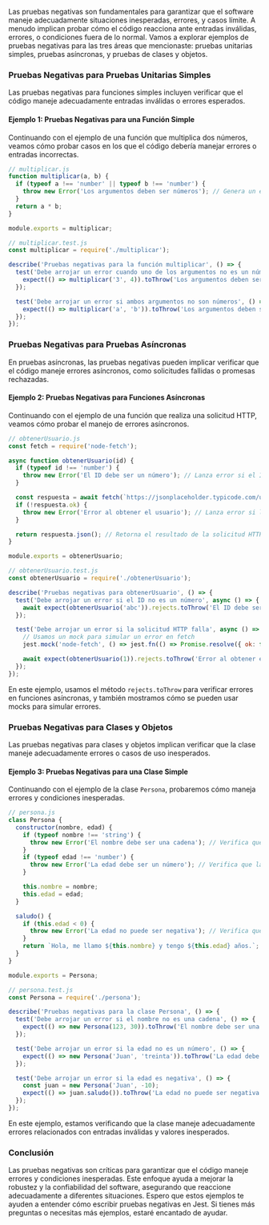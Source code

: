 Las pruebas negativas son fundamentales para garantizar que el software maneje adecuadamente situaciones inesperadas, errores, y casos límite. A menudo implican probar cómo el código reacciona ante entradas inválidas, errores, o condiciones fuera de lo normal. Vamos a explorar ejemplos de pruebas negativas para las tres áreas que mencionaste: pruebas unitarias simples, pruebas asíncronas, y pruebas de clases y objetos.

### Pruebas Negativas para Pruebas Unitarias Simples
Las pruebas negativas para funciones simples incluyen verificar que el código maneje adecuadamente entradas inválidas o errores esperados.

#### Ejemplo 1: Pruebas Negativas para una Función Simple
Continuando con el ejemplo de una función que multiplica dos números, veamos cómo probar casos en los que el código debería manejar errores o entradas incorrectas.

```javascript
// multiplicar.js
function multiplicar(a, b) {
  if (typeof a !== 'number' || typeof b !== 'number') {
    throw new Error('Los argumentos deben ser números'); // Genera un error si las entradas no son números
  }
  return a * b;
}

module.exports = multiplicar;
```

```javascript
// multiplicar.test.js
const multiplicar = require('./multiplicar');

describe('Pruebas negativas para la función multiplicar', () => {
  test('Debe arrojar un error cuando uno de los argumentos no es un número', () => {
    expect(() => multiplicar('3', 4)).toThrow('Los argumentos deben ser números'); // Esperamos un error
  });

  test('Debe arrojar un error si ambos argumentos no son números', () => {
    expect(() => multiplicar('a', 'b')).toThrow('Los argumentos deben ser números'); // También esperamos un error
  });
});
```

### Pruebas Negativas para Pruebas Asíncronas
En pruebas asíncronas, las pruebas negativas pueden implicar verificar que el código maneje errores asíncronos, como solicitudes fallidas o promesas rechazadas.

#### Ejemplo 2: Pruebas Negativas para Funciones Asíncronas
Continuando con el ejemplo de una función que realiza una solicitud HTTP, veamos cómo probar el manejo de errores asíncronos.

```javascript
// obtenerUsuario.js
const fetch = require('node-fetch');

async function obtenerUsuario(id) {
  if (typeof id !== 'number') {
    throw new Error('El ID debe ser un número'); // Lanza error si el ID no es número
  }

  const respuesta = await fetch(`https://jsonplaceholder.typicode.com/users/${id}`);
  if (!respuesta.ok) {
    throw new Error('Error al obtener el usuario'); // Lanza error si la respuesta no es correcta
  }

  return respuesta.json(); // Retorna el resultado de la solicitud HTTP
}

module.exports = obtenerUsuario;
```

```javascript
// obtenerUsuario.test.js
const obtenerUsuario = require('./obtenerUsuario');

describe('Pruebas negativas para obtenerUsuario', () => {
  test('Debe arrojar un error si el ID no es un número', async () => {
    await expect(obtenerUsuario('abc')).rejects.toThrow('El ID debe ser un número'); // Esperamos error
  });

  test('Debe arrojar un error si la solicitud HTTP falla', async () => {
    // Usamos un mock para simular un error en fetch
    jest.mock('node-fetch', () => jest.fn(() => Promise.resolve({ ok: false })));

    await expect(obtenerUsuario(1)).rejects.toThrow('Error al obtener el usuario'); // Verificamos el error
  });
});
```

En este ejemplo, usamos el método `rejects.toThrow` para verificar errores en funciones asíncronas, y también mostramos cómo se pueden usar mocks para simular errores.

### Pruebas Negativas para Clases y Objetos
Las pruebas negativas para clases y objetos implican verificar que la clase maneje adecuadamente errores o casos de uso inesperados.

#### Ejemplo 3: Pruebas Negativas para una Clase Simple
Continuando con el ejemplo de la clase `Persona`, probaremos cómo maneja errores y condiciones inesperadas.

```javascript
// persona.js
class Persona {
  constructor(nombre, edad) {
    if (typeof nombre !== 'string') {
      throw new Error('El nombre debe ser una cadena'); // Verifica que el nombre sea una cadena
    }
    if (typeof edad !== 'number') {
      throw new Error('La edad debe ser un número'); // Verifica que la edad sea un número
    }

    this.nombre = nombre;
    this.edad = edad;
  }

  saludo() {
    if (this.edad < 0) {
      throw new Error('La edad no puede ser negativa'); // Verifica que la edad no sea negativa
    }
    return `Hola, me llamo ${this.nombre} y tengo ${this.edad} años.`;
  }
}

module.exports = Persona;
```

```javascript
// persona.test.js
const Persona = require('./persona');

describe('Pruebas negativas para la clase Persona', () => {
  test('Debe arrojar un error si el nombre no es una cadena', () => {
    expect(() => new Persona(123, 30)).toThrow('El nombre debe ser una cadena'); // Verificamos el error
  });

  test('Debe arrojar un error si la edad no es un número', () => {
    expect(() => new Persona('Juan', 'treinta')).toThrow('La edad debe ser un número'); // Verificamos el error
  });

  test('Debe arrojar un error si la edad es negativa', () => {
    const juan = new Persona('Juan', -10); 
    expect(() => juan.saludo()).toThrow('La edad no puede ser negativa'); // Verificamos el error en el método
  });
});
```

En este ejemplo, estamos verificando que la clase maneje adecuadamente errores relacionados con entradas inválidas y valores inesperados.

### Conclusión
Las pruebas negativas son críticas para garantizar que el código maneje errores y condiciones inesperadas. Este enfoque ayuda a mejorar la robustez y la confiabilidad del software, asegurando que reaccione adecuadamente a diferentes situaciones. Espero que estos ejemplos te ayuden a entender cómo escribir pruebas negativas en Jest. Si tienes más preguntas o necesitas más ejemplos, estaré encantado de ayudar.